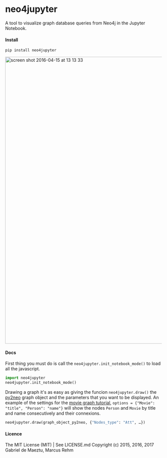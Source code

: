 # neo4jupyter

A tool to visualize graph database queries from Neo4j in the Jupyter Notebook.

#### Install
`pip install neo4jupyter`

<img width="921" alt="screen shot 2016-04-15 at 13 13 33" src="https://cloud.githubusercontent.com/assets/1485056/14559854/e2bca15a-030b-11e6-9b8f-9858143e4e40.png">


#### Docs

First thing you must do is call the `neo4jupyter.init_notebook_mode()` to load all the javascript.

```python
import neo4jupyter
neo4jupyter.init_notebook_mode()
```

Drawing a graph it's as easy as giving the funcion `neo4jupyter.draw()` the [py2neo](http://py2neo.org/v3/) graph object and the parameters that you want to be displayed. An example of the settings for the [movie graph tutorial](https://neo4j.com/developer/example-project/), `options = {"Movie": "title", "Person": "name"}` will show the nodes `Person` and `Movie` by title and name consecutively and their connexions.

```python
neo4jupyter.draw(graph_object_py2neo, {"Nodes_type": "Att", …})
```

#### Licence
The MIT License (MIT) | See LICENSE.md
Copyright (c) 2015, 2016, 2017 Gabriel de Maeztu, Marcus Rehm
